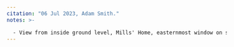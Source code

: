 ```yaml
---
citation: "06 Jul 2023, Adam Smith."
notes: >-

  - View from inside ground level, Mills' Home, easternmost window on southern face of dwelling.
---
```



